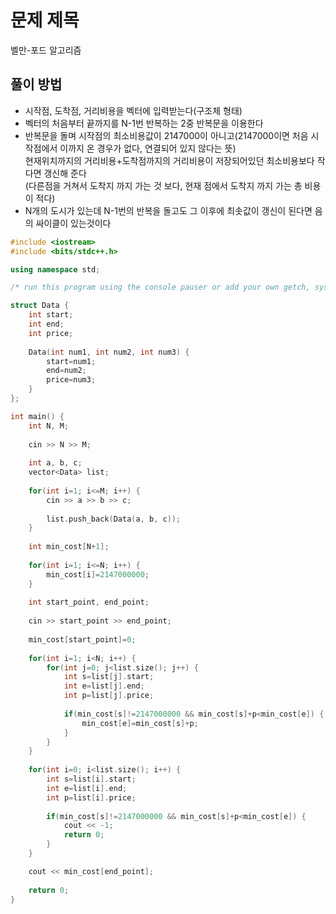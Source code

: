 # 문제 제목
벨만-포드 알고리즘
## 풀이 방법
- 시작점, 도착점, 거리비용을 벡터에 입력받는다(구조체 형태)
- 벡터의 처음부터 끝까지를 N-1번 반복하는 2중 반복문을 이용한다
- 반복문을 돌며 시작점의 최소비용값이 2147000이 아니고(2147000이면 처음 시작점에서 이까지 온 경우가 없다, 연결되어 있지 않다는 뜻)  
  현재위치까지의 거리비용+도착점까지의 거리비용이 저장되어있던 최소비용보다 작다면 갱신해 준다  
  (다른점을 거쳐서 도착지 까지 가는 것 보다, 현재 점에서 도착지 까지 가는 총 비용이 적다)
- N개의 도시가 있는데 N-1번의 반복을 돌고도 그 이후에 최솟값이 갱신이 된다면 음의 싸이클이 있는것이다

```c++
#include <iostream>
#include <bits/stdc++.h>

using namespace std; 

/* run this program using the console pauser or add your own getch, system("pause") or input loop */

struct Data {
	int start;
	int end;
	int price;
	
	Data(int num1, int num2, int num3) {
		start=num1;
		end=num2;
		price=num3;
	}
};

int main() {
	int N, M;
	
	cin >> N >> M;
	
	int a, b, c;
	vector<Data> list;
	
	for(int i=1; i<=M; i++) {
		cin >> a >> b >> c;
		
		list.push_back(Data(a, b, c));
	}
	
	int min_cost[N+1];
	
	for(int i=1; i<=N; i++) {
		min_cost[i]=2147000000;
	}
	
	int start_point, end_point;
	
	cin >> start_point >> end_point;
	
	min_cost[start_point]=0;
	
	for(int i=1; i<N; i++) {
		for(int j=0; j<list.size(); j++) {
			int s=list[j].start;
			int e=list[j].end;
			int p=list[j].price;
			
			if(min_cost[s]!=2147000000 && min_cost[s]+p<min_cost[e]) {
				min_cost[e]=min_cost[s]+p;
			}
		}
	}
	
	for(int i=0; i<list.size(); i++) {
		int s=list[i].start;
		int e=list[i].end;
		int p=list[i].price;
			
		if(min_cost[s]!=2147000000 && min_cost[s]+p<min_cost[e]) {
			cout << -1;
			return 0;
		}
	}

	cout << min_cost[end_point];
		
	return 0;
}
```
